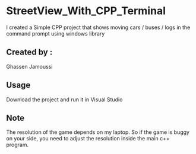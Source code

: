 # StreetView_With_CPP_Terminal
I created a Simple CPP project that shows moving cars / buses / logs in the command prompt using windows library


## Created by :
 Ghassen Jamoussi

## Usage 
Download the project and run it in Visual Studio

## Note
The resolution of the game depends on my laptop. So if the game is buggy on your side, you need to adjust the resolution inside the main c++ program.
